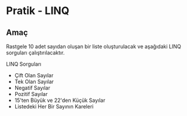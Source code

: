 # Pratik - LINQ
## Amaç
Rastgele 10 adet sayıdan oluşan bir liste oluşturulacak ve aşağıdaki LINQ sorguları çalıştırılacaktır.

LINQ Sorguları
- Çift Olan Sayılar
- Tek Olan Sayılar
- Negatif Sayılar
- Pozitif Sayılar
- 15'ten Büyük ve 22'den Küçük Sayılar
- Listedeki Her Bir Sayının Kareleri
